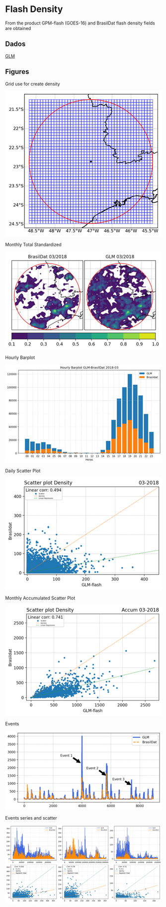 # Flash Density
From the product GPM-flash (GOES-16) and BrasilDat flash density fields are obtained

Dados
---
[GLM](https://ghrc.nsstc.nasa.gov/lightning/overview_glm.html)

Figures
----
Grid use for create density
<div align="center">
  <img src="https://raw.githubusercontent.com/mhacarthur/Flash-density/main/fig/BrasilDat_grid_region.png" alt="grid" />
</div>

Monthly Total Standardized
<div align="center">
  <img src="https://raw.githubusercontent.com/mhacarthur/Flash-density/main/fig/GLM_Brasildat_Total_mes_estandarizado.jpeg" alt="monthly total standardized" />
</div>

Hourly Barplot 
<div align="center">
  <img src="https://raw.githubusercontent.com/mhacarthur/Flash-density/main/fig/GLM_Brasildat_barplot_notitle.jpeg" alt="hourly barplot" />
</div>

Daily Scatter Plot
<div align="center">
  <img src="https://raw.githubusercontent.com/mhacarthur/Flash-density/main/fig/Scatter_GLM_BrasilDat_month.png" alt="daily scatter plot" />
</div>

Monthly Accumulated Scatter Plot
<div align="center">
  <img src="https://raw.githubusercontent.com/mhacarthur/Flash-density/main/fig/Scatter_GLM_BrasilDat_month_accum.png" alt="monthly scatter plot" />
</div>

Events
<div align="center">
  <img src="https://raw.githubusercontent.com/mhacarthur/Flash-density/main/fig/GLM_Brasildat_SerieT.jpeg" alt="events" />
</div>

Events series and scatter
<div align="center">
  <img src="https://raw.githubusercontent.com/mhacarthur/Flash-density/main/fig/GLM_Brasildat_eventos.jpeg" alt="events series and scatter" />
</div>